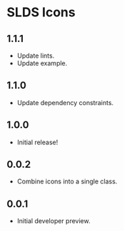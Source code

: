 # SLDS Icons

## 1.1.1

- Update lints.
- Update example.

## 1.1.0

- Update dependency constraints.

## 1.0.0

- Initial release!

## 0.0.2

- Combine icons into a single class.

## 0.0.1

- Initial developer preview.
